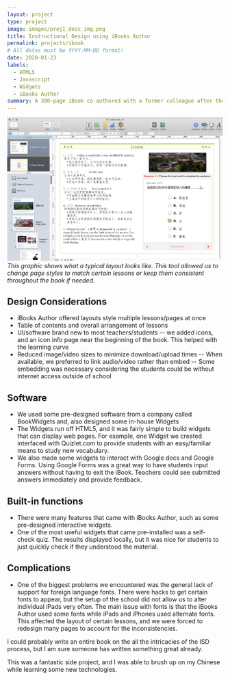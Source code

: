 ```yaml
---
layout: project
type: project
image: images/proj1_desc_img.png
title: Instructional Design using iBooks Author
permalink: projects/ibook
# All dates must be YYYY-MM-DD format!
date: 2020-01-23
labels:
  - HTML5
  - Javascript
  - Widgets
  - iBooks Author
summary: A 380-page iBook co-authored with a former colleague after the language school transitioned from PCs to Apple. The school issued MacBook Pros to the teachers and iPads to students. We worked on this project for about two months, roughly 4-6 hours daily until completion, and we used the book for teaching in a flipped classroom environment.   
---
```


<img class="ui rounded image" src="../images/proj1_interactive_img.png">*This graphic shows what a typical layout looks like. This tool allowed us to change page styles to match certain lessons or keep them consistent throughout the book if needed.*

## Design Considerations
- iBooks Author offered layouts style multiple lessons/pages at once
- Table of contents and overall arrangement of lessons
- UI/software brand new to most teachers/students
  -- we added icons, and an icon info page near the beginning of the book. This helped with the learning curve
- Reduced image/video sizes to minimize download/upload times
  -- When available, we preferred to link audio/video rather than embed
  -- Some embedding was necessary considering the students could be without internet access outside of school

## Software
- We used some pre-designed software from a company called BookWidgets and, also designed some in-house Widgets
- The Widgets run off HTML5, and it was fairly simple to build widgets that can display web pages. For example, one Widget we created interfaced with Quizlet.com to provide students with an easy/familiar means to study new vocabulary.
- We also made some widgets to interact with Google docs and Google Forms. Using Google Forms was a great way to have students input answers without having to exit the iBook. Teachers could see submitted answers immediately and provide feedback.

## Built-in functions
- There were many features that came with iBooks Author, such as some pre-designed interactive widgets. 
- One of the most useful widgets that came pre-installed was a self-check quiz. The results displayed locally, but it was nice for students to just quickly check if they understood the material. 

## Complications
- One of the biggest problems we encountered was the general lack of support for foreign language fonts. There were hacks to get certain fonts to appear, but the setup of the school did not allow us to alter individual iPads very often. The main issue with fonts is that the iBooks Author used some fonts while iPads and iPhones used alternate fonts. This affected the layout of certain lessons, and we were forced to redesign many pages to account for the inconsistencies.

I could probably write an entire book on the all the intricacies of the ISD process, but I am sure someone has written something great already. 

This was a fantastic side project, and I was able to brush up on my Chinese while learning some new technologies.




